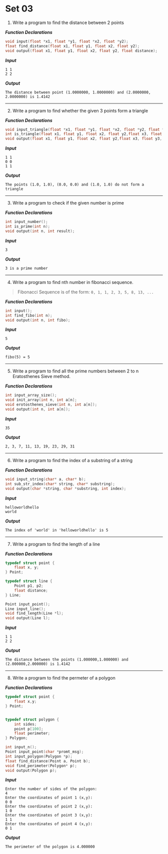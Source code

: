 # Set 03

1. Write a program to find the distance between 2 points

***Function Declarations***
```c
void input(float *x1, float *y1, float *x2, float *y2);
float find_distance(float x1, float y1, float x2, float y2);
void output(float x1, float y1, float x2, float y2, float distance);
```

***Input***
```
1 1
2 2
```

***Output***
```
The distance between point (1.0000000, 1.0000000) and (2.0000000, 2.0000000) is 1.4142
```

---

2. Write a program to find whether the given 3 points form a triangle

***Function Declarations***
```c
void input_triangle(float *x1, float *y1, float *x2, float *y2, float *x3, float *y3);
int is_triangle(float x1, float y1, float x2, float y2,float x3, float y3);
void output(float x1, float y1, float x2, float y2,float x3, float y3, int result);
```

***Input***
```
1 1
0 0
1 1
```

***Output***
```
The points (1.0, 1.0), (0.0, 0.0) and (1.0, 1.0) do not form a triangle
```

---

3. Write a program to check if the given number is prime

***Function Declarations***
```c
int input_number();
int is_prime(int n);
void output(int n, int result);
```

***Input***
```
3
```

***Output***
```
3 is a prime number
```

---

4. Write a program to find nth number in fibonacci sequence.

> Fibonacci Sequence is of the form: `0, 1, 1, 2, 3, 5, 8, 13, ...`

***Function Declarations***
```c
int input();
int find_fibo(int n);
void output(int n, int fibo);
```

***Input***
```
5
```

***Output***
```
fibo(5) = 5
```

---

5. Write a program to find all the prime numbers between 2 to n Eratosthenes Sieve method.

***Function Declarations***
```c
int input_array_size();
void init_array(int n, int a[n];
void erotosthenes_sieve(int n, int a[n]);
void output(int n, int a[n]);
```

***Input***
```
35
```

***Output***
```
2, 3, 7, 11, 13, 19, 23, 29, 31
```

---

6. Write a program to find the index of a substring of a string

***Function Declarations***
```c
void input_string(char* a, char* b);
int sub_str_index(char* string, char* substring);
void output(char *string, char *substring, int index);
```

***Input***
```
helloworldhello
world
```

***Output***
```
The index of 'world' in 'helloworldhello' is 5
```

---

7. Write a program to find the length of a line

***Function Declarations***
```c
typedef struct point {
    float x, y;
} Point;

typedef struct line {
    Point p1, p2;
    float distance;
} Line;

Point input_point();
Line input_line();
void find_length(Line *l);
void output(Line l);
```

***Input***
```
1 1
2 2
```

***Output***
```
The distance between the points (1.000000,1.000000) and (2.000000,2.000000) is 1.4142
```

---

8. Write a program to find the permeter of a polygon

***Function Declarations***
```c
typedef struct point {
    float x,y;
} Point;


typedef struct polygon {
    int sides;
    point p[100];
    float perimeter;
} Polygon;

int input_n();
Point input_point(char *promt_msg);
int input_polygon(Polygon *p);
float find_distance(Point a, Point b);
void find_perimeter(Polygon* p);
void output(Polygon p);
```

***Input***
```
Enter the number of sides of the polygon:
4
Enter the coordinates of point 1 (x,y):
0 0
Enter the coordinates of point 2 (x,y):
1 0
Enter the coordinates of point 3 (x,y):
1 1
Enter the coordinates of point 4 (x,y):
0 1
```

***Output***
```
The perimeter of the polygon is 4.000000
```



